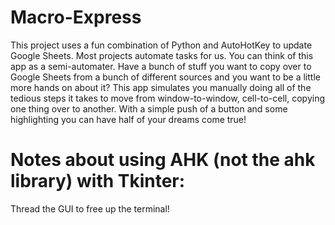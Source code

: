 # Macro-Express

This project uses a fun combination of Python and AutoHotKey to update Google Sheets. Most projects automate tasks for us. You can think of this app as a semi-automater. Have a bunch of stuff you want to copy over to Google Sheets from a bunch of different sources and you want to be a little more hands on about it? This app simulates you manually doing all of the tedious steps it takes to move from window-to-window, cell-to-cell, copying one thing over to another. With a simple push of a button and some highlighting you can have half of your dreams come true! 


# Notes about using AHK (not the ahk library) with Tkinter:
Thread the GUI to free up the terminal! 
